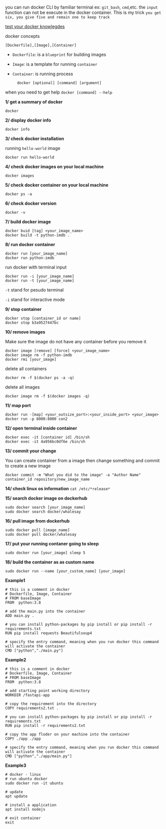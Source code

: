 you can run docker CLI by familiar terminal ex: `git_bash`, `cmd`,etc. the `input` function can not be execute in the docker container.
This is my trick `you get six, you give five and remain one to keep track`

[test your docker knowlegdes](https://kodekloud.com/courses/labs-docker-for-the-absolute-beginner-hands-on/?utm_source=youtube_fcc&utm_medium=labs&utm_campaign=docker)

docker concepts

    [Dockerfile],[Image],[Container]

- `Dockerfile`: is a `blueprint` for building images

- `Image`: is a template for running `container`

- `Container`: is running process

        docker [optional] [command] [argument]

when you need to get help `docker [command] --help`

**1/ get a summary of docker**
    
    docker

**2/ display docker info**
    
    docker info

**3/ check docker installation**

running `hello-world` image

    docker run hello-world

**4/ check docker images on your local machine**

    docker images

**5/ check docker container on your local machine**

    docker ps -a

**6/ check docker version**

    docker -v

**7/ build docker image**

    docker buid [tag] <your_image_name>
    docker build -t python-imdb .

**8/ run docker container**

    docker run [your_image_name]
    docker run python-imdb

run docker with terminal input

    docker run -i [your_image_name]
    docker run -t [your_image_name]

`-t` stand for pesudo terminal

`-i` stand for interactive mode

**9/ stop container**

    docker stop [container_id or name]
    docker stop b3a9527447bc

**10/ remove images**

Make sure the image do not have any container before you remove it

    docker image [remove] [force] <your_image_name>
    docker image rm -f python-imdb
    docker rmi [your_image]
    
delete all containers
    
    docker rm -f $(docker ps -a -q)

delete all images

    docker image rm -f $(docker images -q)
    
**11/ map port**

    docker run -[map] <your_outsize_port>:<your_inside_port> <your_image>
    docker run -p 8000:8000 con2

**12/ open terminal inside container**

    docker exec -it [container id] /bin/sh
    docker exec -it 4a956bc0df6e /bin/sh
    
**13/ commit your change**

You can create container from a image then change something and commit to create a new image

    docker commit -m "What you did to the image" -a "Author Name" container_id repository/new_image_name
    
**14/ check linux os information** `cat /etc/*release*`

**15/ search docker image on dockerhub** 

    sudo docker search [your_image_name]
    sudo docker search docker/whalesay
    
**16/ pull image from dockerhub**

    sudo docker pull [image_name]
    sudo docker pull docker/whalesay
    
**17/ put your running contaner going to sleep**

    sudo docker run [your_image] sleep 5
    
**18/ build the container as as custom name**

    sudo docker run --name [your_custom_name] [your_image]

**Example1**

    # this is a comment in docker
    # Dockerfile, Image, Container
    # FROM baseImage
    FROM  python:3.8

    # add the main.py into the container
    ADD main.py .

    # you can install python-packages by pip install or pip install -r requirements.txt
    RUN pip install requests Beautifulsoup4

    # specify the entry command, meaning when you run docker this command will activate the container
    CMD ["python","./main.py"]

**Example2**

    # this is a comment in docker
    # Dockerfile, Image, Container
    # FROM baseImage
    FROM  python:3.8

    # add starting point working directory
    WORKDIR /fastapi-app

    # copy the requirement into the directory
    COPY requirements2.txt .

    # you can install python-packages by pip install or pip install -r requirements.txt
    RUN pip install -r requirements2.txt

    # copy the app floder on your machine into the container
    COPY ./app ./app

    # specify the entry command, meaning when you run docker this command will activate the container
    CMD ["python","./app/main.py"]
    
**Example3**

    # docker - linux
    # run ubuntu docker
    sudo docker run -it ubuntu
    
    # update
    apt update
    
    # install a application
    apt install nodejs
    
    # exit container
    exit
